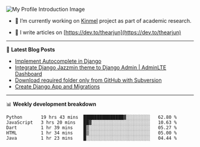 ![My Profile Introduction Image](https://i.ibb.co/tLFZ15Q/gh.png)

- 🔭 I’m currently working on [Kinmel](https://github.com/thearjun/kinmel) project as part of academic research.

- 📝 I write articles on [https://dev.to/thearjun](https://dev.to/thearjun)

-------

📕 **Latest Blog Posts**
<!-- BLOG-POST-LIST:START -->
- [Implement Autocomplete in Django](https://dev.to/thearjun/implement-autocomplete-in-django-3h20)
- [Integrate Django Jazzmin theme to Django Admin | AdminLTE Dashboard](https://dev.to/thearjun/integrate-django-jazzmin-theme-to-django-admin-adminlte-dashboard-5aao)
- [Download required folder only from GitHub with Subversion](https://dev.to/thearjun/download-required-folder-only-from-github-with-subversion-2gpc)
- [Create Django App and Migrations](https://dev.to/thearjun/create-django-app-and-migrations-1km8)
<!-- BLOG-POST-LIST:END -->

-------

📊 **Weekly development breakdown**
<!--START_SECTION:waka-->
```text
Python       19 hrs 43 mins  ███████████████▓░░░░░░░░░   62.80 % 
JavaScript   3 hrs 20 mins   ██▓░░░░░░░░░░░░░░░░░░░░░░   10.63 % 
Dart         1 hr 39 mins    █▒░░░░░░░░░░░░░░░░░░░░░░░   05.27 % 
HTML         1 hr 34 mins    █▒░░░░░░░░░░░░░░░░░░░░░░░   05.00 % 
Java         1 hr 23 mins    █░░░░░░░░░░░░░░░░░░░░░░░░   04.44 % 
```
<!--END_SECTION:waka-->
<img src='https://profile-counter.glitch.me/thearjun/count.svg' width='0px'>
